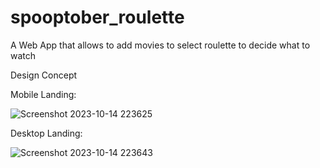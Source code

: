 # spooptober_roulette
A Web App that allows to add movies to select roulette to decide what to watch

Design Concept

Mobile Landing:

![Screenshot 2023-10-14 223625](https://github.com/Glebeserker/spooptober_roulette/assets/71087238/71f774c6-e568-4411-a982-aeb2699c2abf)

Desktop Landing:

![Screenshot 2023-10-14 223643](https://github.com/Glebeserker/spooptober_roulette/assets/71087238/b17b8e63-6247-4583-8c6d-b5c7e4e59fd7)

